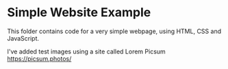 # Simple Website Example

This folder contains code for a very simple webpage, using HTML, CSS and JavaScript.

I've added test images using a site called Lorem Picsum https://picsum.photos/ 
